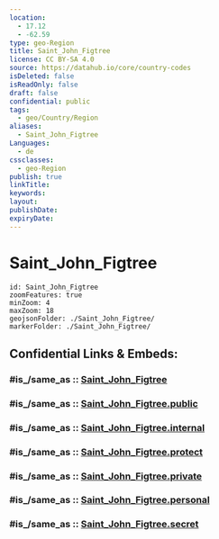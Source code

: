 ```yaml
---
location:
  - 17.12
  - -62.59
type: geo-Region
title: Saint_John_Figtree
license: CC BY-SA 4.0
source: https://datahub.io/core/country-codes
isDeleted: false
isReadOnly: false
draft: false
confidential: public
tags:
  - geo/Country/Region
aliases:
  - Saint_John_Figtree
Languages:
  - de
cssclasses:
  - geo-Region
publish: true
linkTitle:
keywords:
layout:
publishDate:
expiryDate:
---
```


# Saint_John_Figtree

```leaflet
id: Saint_John_Figtree
zoomFeatures: true 
minZoom: 4 
maxZoom: 18
geojsonFolder: ./Saint_John_Figtree/
markerFolder: ./Saint_John_Figtree/
```


## Confidential Links & Embeds: 

### #is_/same_as :: [Saint_John_Figtree](/_Standards/Earth/Continent/America~Caribbean/Saint_Kitts_and_Nevis~Islands/parishes~Saint_Kitts_and_Nevis/Saint_John_Figtree.md) 

### #is_/same_as :: [Saint_John_Figtree.public](/_public/Earth/Continent/America~Caribbean/Saint_Kitts_and_Nevis~Islands/parishes~Saint_Kitts_and_Nevis/Saint_John_Figtree.public.md) 

### #is_/same_as :: [Saint_John_Figtree.internal](/_internal/Earth/Continent/America~Caribbean/Saint_Kitts_and_Nevis~Islands/parishes~Saint_Kitts_and_Nevis/Saint_John_Figtree.internal.md) 

### #is_/same_as :: [Saint_John_Figtree.protect](/_protect/Earth/Continent/America~Caribbean/Saint_Kitts_and_Nevis~Islands/parishes~Saint_Kitts_and_Nevis/Saint_John_Figtree.protect.md) 

### #is_/same_as :: [Saint_John_Figtree.private](/_private/Earth/Continent/America~Caribbean/Saint_Kitts_and_Nevis~Islands/parishes~Saint_Kitts_and_Nevis/Saint_John_Figtree.private.md) 

### #is_/same_as :: [Saint_John_Figtree.personal](/_personal/Earth/Continent/America~Caribbean/Saint_Kitts_and_Nevis~Islands/parishes~Saint_Kitts_and_Nevis/Saint_John_Figtree.personal.md) 

### #is_/same_as :: [Saint_John_Figtree.secret](/_secret/Earth/Continent/America~Caribbean/Saint_Kitts_and_Nevis~Islands/parishes~Saint_Kitts_and_Nevis/Saint_John_Figtree.secret.md)

